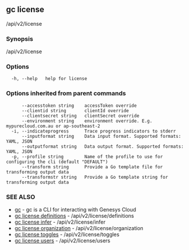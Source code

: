 ## gc license

/api/v2/license

### Synopsis

/api/v2/license

### Options

```
  -h, --help   help for license
```

### Options inherited from parent commands

```
      --accesstoken string    accessToken override
      --clientid string       clientId override
      --clientsecret string   clientSecret override
      --environment string    environment override. E.g. mypurecloud.com.au or ap-southeast-2
  -i, --indicateprogress      Trace progress indicators to stderr
      --inputformat string    Data input format. Supported formats: YAML, JSON
      --outputformat string   Data output format. Supported formats: YAML, JSON
  -p, --profile string        Name of the profile to use for configuring the cli (default "DEFAULT")
      --transform string      Provide a Go template file for transforming output data
      --transformstr string   Provide a Go template string for transforming output data
```

### SEE ALSO

* [gc](gc.html)	 - gc is a CLI for interacting with Genesys Cloud
* [gc license definitions](gc_license_definitions.html)	 - /api/v2/license/definitions
* [gc license infer](gc_license_infer.html)	 - /api/v2/license/infer
* [gc license organization](gc_license_organization.html)	 - /api/v2/license/organization
* [gc license toggles](gc_license_toggles.html)	 - /api/v2/license/toggles
* [gc license users](gc_license_users.html)	 - /api/v2/license/users



